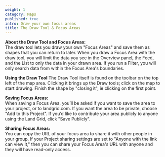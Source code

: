 ```yaml
---
weight: 1
category: Maps
published: true
intro: Draw your own focus areas
title: The Draw Tool & Focus Areas
---
```

**About the Draw Tool and Focus Areas:**  
The draw tool lets you draw your own "Focus Areas" and save them as shapes that you can return to later. When you draw a Focus Area with the draw tool, you will limit the data you see in the Overview panel, the Feed, and the List to only the data in your drawn area. If you run a Filter, you will only search data from within the Focus Area's boundaries.

**Using the Draw Tool**
The Draw Tool itself is found on the toolbar on the top left of the map area. Clicking it brings up the Draw tools; click on the map to start drawing. Finish the shape by "closing it", ie clicking on the first point.

**Saving Focus Areas:**  
When saving a Focus Area, you’ll be asked if you want to save the area to your project, or to landgrid.com. If you want the area to be private, choose "Add to this Project". If you’d like to contribute your area publicly to anyone using the Land Grid, click "Save Publicly".

**Sharing Focus Areas:**  
You can copy the URL of your focus area to share it with other people in your group. If your Project sharing settings are set to "Anyone with the link can view it," then you can share your Focus Area's URL with anyone and they will have read-only access.